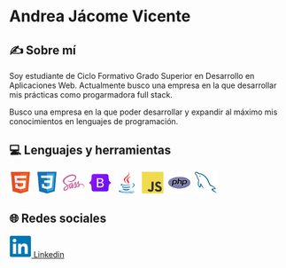 <!DOCTYPE html>
<html lang="es">
<head>
    <meta charset="UTF-8">
    <meta http-equiv="X-UA-Compatible" content="IE=edge">
    <meta name="viewport" content="width=device-width, initial-scale=1.0">
</head>
<body>
    <h1>Andrea Jácome Vicente</h1>
    <div>
        <h2>✍️&nbsp;Sobre mí</h2>
        <p>Soy estudiante de Ciclo Formativo Grado Superior en Desarrollo en Aplicaciones Web. Actualmente busco una empresa en la que desarrollar mis prácticas como progarmadora full stack.</p>
        <p>Busco una empresa en la que poder desarrollar y expandir al máximo mis conocimientos en lenguajes de programación.</p>
    </div>
    <div>
        <h2>💻&nbsp;Lenguajes y herramientas</h2>
        <div>
            <img src="https://github.com/devicons/devicon/blob/master/icons/html5/html5-original.svg" title="HTML5" alt="HTML5" width="40" height="40">&nbsp;
            <img src="https://github.com/devicons/devicon/blob/master/icons/css3/css3-original.svg" title="CSS3" alt="CSS3" width="40" height="40">&nbsp;
            <img src="https://github.com/devicons/devicon/blob/master/icons/sass/sass-original.svg" title="SASS" alt="SASS" width="40" height="40">&nbsp;
            <img src="https://github.com/devicons/devicon/blob/master/icons/bootstrap/bootstrap-original.svg" title="BootStrap" alt="BootStrap" width="40" height="40">&nbsp;
            <img src="https://github.com/devicons/devicon/blob/master/icons/java/java-original.svg" title="JAVA" alt="JAVA" width="40" height="40">&nbsp;
            <img src="https://github.com/devicons/devicon/blob/master/icons/javascript/javascript-original.svg" title="JavaScript" alt="JavaScript" width="40" height="40">&nbsp;
            <img src="https://github.com/devicons/devicon/blob/master/icons/php/php-original.svg" title="PHP" alt="PHP" width="40" height="40">&nbsp;
            <img src="https://github.com/devicons/devicon/blob/master/icons/mysql/mysql-original.svg" title="MySQL" alt="MySQL" width="40" height="40">&nbsp;
        </div>
    </div>
    <div>
        <h2>🌐&nbsp;Redes sociales</h2>
        <div>
            <img src="https://github.com/devicons/devicon/blob/master/icons/linkedin/linkedin-original.svg" alt="Linkedin" width="40" height="40"><a href="https://www.linkedin.com/in/andrea-j%C3%A1come-vicente-9707b617b">&nbsp;Linkedin</a>
        </div>
    </div>
</body>
</html>
